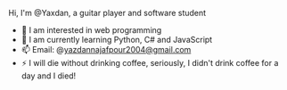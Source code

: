Hi, I'm @Yaxdan, a guitar player and software student
- 👀 I am interested in web programming
- 🌱 I am currently learning Python, C# and JavaScript
- 📫 Email: @yazdannajafpour2004@gmail.com
- ⚡ I will die without drinking coffee, seriously, I didn't drink coffee for a day and I died!

<!---
Yaxdan/Yaxdan is a ✨ special ✨ repository because its `README.md` (this file) appears on your GitHub profile.
You can click the Preview link to take a look at your changes.
--->
